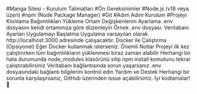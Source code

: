 #Manga Sitesi - Kurulum Talimatları
#Ön Gereksinimler
#Node.js (v18 veya üzeri)
#npm (Node Package Manager)
#Git
#Adım Adım Kurulum
#Projeyi Klonlama
Bağımlılıkları Yükleme
Ortam Değişkenlerini Ayarlama
.env dosyasını kendi ortamınıza göre düzenleyin
Örnek .env dosyası:
Veritabanı Ayarları
Uygulamayı Başlatma
Uygulama varsayılan olarak http://localhost:3000 adresinde çalışacaktır.
Docker ile Çalıştırma (Opsiyonel)
Eğer Docker kullanmak isterseniz:
Önemli Notlar
Projeyi ilk kez çalıştırırken tüm bağımlılıkların yüklenmesi biraz zaman alabilir
Herhangi bir hata durumunda node_modules klasörünü silip npm install komutunu tekrar çalıştırabilirsiniz
Veritabanı bağlantısında sorun yaşarsanız .env dosyasındaki bağlantı bilgilerini kontrol edin
Yardım ve Destek
Herhangi bir sorunla karşılaşırsanız, GitHub üzerinden issue açabilirsiniz.
İyi kodlamalar! 🚀
